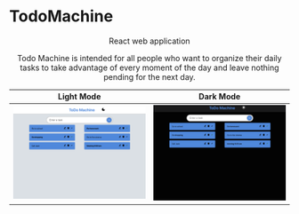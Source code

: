 # TodoMachine
<p align="center">
React web application 
<p align="center">
Todo Machine is intended for all people who want to organize their daily tasks to take advantage of every moment of the day and leave nothing pending for the next day.

Light Mode             |  Dark Mode
:-------------------------:|:-------------------------:
![](./images/lightMode.png)  |  ![](./images/darkMode.png)


                            
